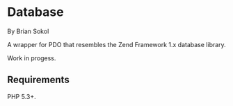 Database
===

By Brian Sokol

A wrapper for PDO that resembles the Zend Framework 1.x database library.

Work in progess.

Requirements
------------

PHP 5.3+.